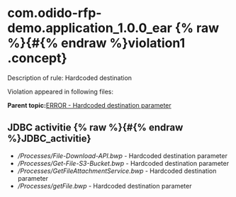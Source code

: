 # com.odido-rfp-demo.application\_1.0.0\_ear {% raw %}{#{% endraw %}violation1 .concept}

Description of rule: Hardcoded destination

Violation appeared in following files:

**Parent topic:**[ERROR - Hardcoded destination parameter](../../../qa/rules/ERROR_-_Hardcoded_destination_parameter.md)

## JDBC activitie {% raw %}{#{% endraw %}JDBC_activitie}

-   */Processes/File-Download-API.bwp* - Hardcoded destination parameter
-   */Processes/Get-File-S3-Bucket.bwp* - Hardcoded destination parameter
-   */Processes/GetFileAttachmentService.bwp* - Hardcoded destination parameter
-   */Processes/getFile.bwp* - Hardcoded destination parameter

